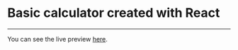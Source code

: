 # Basic calculator created with React

---

You can see the live preview [here](https://intgus.github.io/calculator-react/).
